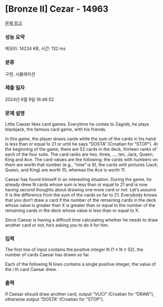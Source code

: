 # [Bronze II] Cezar - 14963 

[문제 링크](https://www.acmicpc.net/problem/14963) 

### 성능 요약

메모리: 14224 KB, 시간: 132 ms

### 분류

구현, 시뮬레이션

### 제출 일자

2024년 6월 9일 16:46:52

### 문제 설명

<p>Little Caesar likes card games. Everytime he comes to Zagreb, he plays blackjack, the famous card game, with his friends.</p>

<p>In this game, the player draws cards while the sum of the cards in his hand is less than or equal to 21 or until he says “DOSTA” (Croatian for “STOP”). At the beginning of the game, there are 52 cards in the deck, thirteen ranks of each of the four suits. The card ranks are two, three, …, ten, Jack, Queen, King and Ace. The card values are the following: the cards with numbers on them are worth that number (e.g., “nine” is 9), the cards with pictures (Jack, Queen, and King) are worth 10, whereas the Ace is worth 11.</p>

<p>Caesar has found himself in an interesting situation. During the game, he already drew N cards whose sum is less than or equal to 21 and is now having second thoughts about drawing one more card or not. Let’s assume X is the difference from the sum of the cards so far to 21. Everybody knows that you don’t draw a card if the number of the remaining cards in the deck whose value is greater than X is greater than or equal to the number of the remaining cards in the deck whose value is less than or equal to X.</p>

<p>Since Caesar is having a difficult time calculating whether he needs to draw another card or not, he’s asking you to do it for him.</p>

### 입력 

 <p>The first line of input contains the positive integer N (1 ≤ N ≤ 52), the number of cards Caesar has drawn so far.</p>

<p>Each of the following N lines contains a single positive integer, the value of the i th card Caesar drew.</p>

### 출력 

 <p>If Caesar should draw another card, output “VUCI” (Croatian for “DRAW”), otherwise output “DOSTA” (Croatian for “STOP”).</p>

